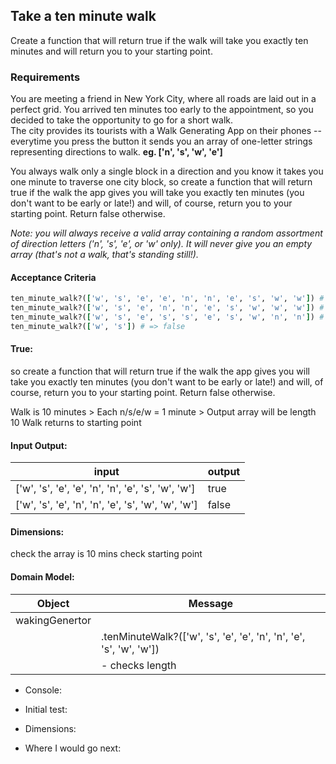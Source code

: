 ## Take a ten minute walk

Create a function that will return true if the walk will take you exactly ten minutes and will return you to your starting point.

### Requirements

You are meeting a friend in New York City, where all roads are laid out in a perfect grid. You arrived ten minutes too early to the appointment, so you decided to take the opportunity to go for a short walk.<br>
The city provides its tourists with a Walk Generating App on their phones -- everytime you press the button it sends you an array of one-letter strings representing directions to walk. **eg. ['n', 's', 'w', 'e']**

You always walk only a single block in a direction and you know it takes you one minute to traverse one city block, so create a function that will return true if the walk the app gives you will take you exactly ten minutes (you don't want to be early or late!) and will, of course, return you to your starting point. Return false otherwise.

_Note: you will always receive a valid array containing a random assortment of direction letters ('n', 's', 'e', or 'w' only). It will never give you an empty array (that's not a walk, that's standing still!)._

#### Acceptance Criteria
```ruby
ten_minute_walk?(['w', 's', 'e', 'e', 'n', 'n', 'e', 's', 'w', 'w']) # => true
ten_minute_walk?(['w', 's', 'e', 'n', 'n', 'e', 's', 'w', 'w', 'w']) # => false
ten_minute_walk?(['w', 's', 'e', 's', 's', 'e', 's', 'w', 'n', 'n']) # => false
ten_minute_walk?(['w', 's']) # => false
```

#### True:
so create a function that will return true if the walk the app gives you will take you exactly ten minutes (you don't want to be early or late!) and will, of course, return you to your starting point. Return false otherwise.

Walk is 10 minutes 
    > Each n/s/e/w = 1 minute > Output array will be length 10
Walk returns to starting point



#### Input Output: 

|input | output |
|-------|-------|
|['w', 's', 'e', 'e', 'n', 'n', 'e', 's', 'w', 'w']| true |
|['w', 's', 'e', 'n', 'n', 'e', 's', 'w', 'w', 'w'] | false |

#### Dimensions:

check the array is 10 mins 
check starting point


#### Domain Model:

|Object | Message|
|------|-------|
| wakingGenertor||
|               | .tenMinuteWalk?(['w', 's', 'e', 'e', 'n', 'n', 'e', 's', 'w', 'w']) |
|               | - checks length |




- Console: 

- Initial test:
- Dimensions:
- Where I would go next: 